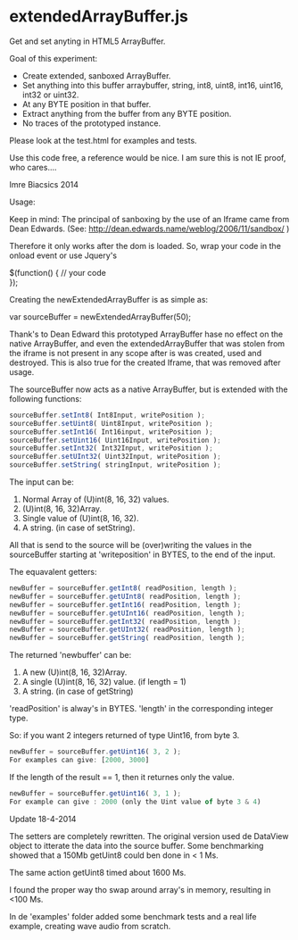 extendedArrayBuffer.js
======================

Get and set anyting in HTML5 ArrayBuffer.

Goal of this experiment:

- Create extended, sanboxed ArrayBuffer.
- Set anything into this buffer arraybuffer, string, int8, uint8, int16, uint16, int32 or uint32.
- At any BYTE position in that buffer.
- Extract anything from the buffer from any BYTE position.
- No traces of the prototyped instance.

Please look at the test.html for examples and tests.

Use this code free, a reference would be nice. I am sure this is not IE proof, who cares....

Imre Biacsics 2014

Usage:

Keep in mind: The principal of sanboxing by the use of an Iframe came from Dean Edwards. (See: http://dean.edwards.name/weblog/2006/11/sandbox/ )

Therefore it only works after the dom is loaded. So, wrap your code in the onload event or use Jquery's 

$(function() 
    { 
    // your code  
    });

Creating the newExtendedArrayBuffer is as simple as:

var sourceBuffer = newExtendedArrayBuffer(50); 

Thank's to Dean Edward this prototyped ArrayBuffer hase no effect on the native ArrayBuffer, and even the extendedArrayBuffer that was stolen from the iframe is not present in any scope after is was created, used and destroyed. This is also true for the created Iframe, that was removed after usage.

The sourceBuffer now acts as a native ArrayBuffer, but is extended with the following functions:

```javascript
sourceBuffer.setInt8( Int8Input, writePosition );
sourceBuffer.setUint8( Uint8Input, writePosition );
sourceBuffer.setInt16( Int16input, writePosition );
sourceBuffer.setUint16( Uint16Input, writePosition );
sourceBuffer.setInt32( Int32Input, writePosition );
sourceBuffer.setUInt32( Uint32Input, writePosition );
sourceBuffer.setString( stringInput, writePosition );
```

The input can be: 

1. Normal Array of (U)int(8, 16, 32) values.
2. (U)int(8, 16, 32)Array.
3. Single value of (U)int(8, 16, 32).
4. A string. (in case of setString).

All that is send to the source will be (over)writing the values in the sourceBuffer starting at 'writeposition' in BYTES, to the end of the input. 

The equavalent getters:

```javascript
newBuffer = sourceBuffer.getInt8( readPosition, length );
newBuffer = sourceBuffer.getUInt8( readPosition, length );
newBuffer = sourceBuffer.getInt16( readPosition, length );
newBuffer = sourceBuffer.getUInt16( readPosition, length );
newBuffer = sourceBuffer.getInt32( readPosition, length );
newBuffer = sourceBuffer.getUInt32( readPosition, length );
newBuffer = sourceBuffer.getString( readPosition, length );
```

The returned 'newbuffer' can be:

1. A new (U)int(8, 16, 32)Array.
2. A single (U)int(8, 16, 32) value. (if length = 1)
3. A string. (in case of getString)

'readPosition' is alway's in BYTES.
'length' in the corresponding integer type.

So: if you want 2 integers returned of type Uint16, from byte 3.

```javascript
newBuffer = sourceBuffer.getUint16( 3, 2 );
For examples can give: [2000, 3000]
```

If the length of the result == 1, then it returnes only the value.

```javascript
newBuffer = sourceBuffer.getUint16( 3, 1 );
For example can give : 2000 (only the Uint value of byte 3 & 4) 
```

Update 18-4-2014

The setters are completely rewritten. The original version used de DataView object to itterate the data into the source buffer. Some benchmarking showed that a 150Mb getUint8 could ben done in < 1 Ms.

The same action getUint8 timed about 1600 Ms.

I found the proper way tho swap around array's in memory, resulting in <100 Ms.

In de 'examples' folder added some benchmark tests and a real life example, creating wave audio from scratch.
